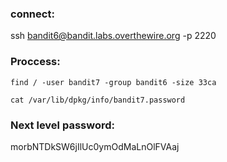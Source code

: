 ### connect:
ssh bandit6@bandit.labs.overthewire.org -p 2220

### Proccess:

`find / -user bandit7 -group bandit6 -size 33ca`

`cat /var/lib/dpkg/info/bandit7.password`

### Next level password:
morbNTDkSW6jIlUc0ymOdMaLnOlFVAaj
